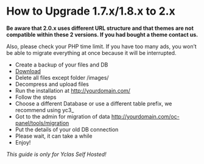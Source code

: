 # How to Upgrade 1.7.x/1.8.x to 2.x

**Be aware that 2.0.x uses different URL structure and that themes are not compatible within these 2 versions. If you had bought a theme contact us.**

Also, please check your PHP time limit. If you have too many ads, you won’t be able to migrate everything at once because it will be interrupted.

-   Create a backup of your files and DB
-   [Download](https://yclas.com/self-hosted.html#package)
-   Delete all files except folder /images/
-   Decompress and upload files
-   Run the installation at http://yourdomain.com/
-   Follow the steps
-   Choose a different Database or use a different table prefix, we recommend using yc3_
-   Got to the admin for migration of data http://yourdomain.com/oc-panel/tools/migration
-   Put the details of your old DB connection
-   Please wait, it can take a while
-   Enjoy!

*This guide is only for Yclas Self Hosted!*
